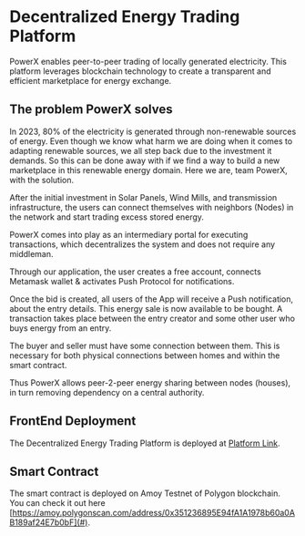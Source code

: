 # Decentralized Energy Trading Platform

PowerX enables peer-to-peer trading of locally generated electricity. This platform leverages blockchain technology to create a transparent and efficient marketplace for energy exchange.

## The problem PowerX solves
In 2023, 80% of the electricity is generated through non-renewable sources of energy. Even though we know what harm we are doing when it comes to adapting renewable sources, we all step back due to the investment it demands. So this can be done away with if we find a way to build a new marketplace in this renewable energy domain. Here we are, team PowerX, with the solution.

After the initial investment in Solar Panels, Wind Mills, and transmission infrastructure, the users can connect themselves with neighbors (Nodes) in the network and start trading excess stored energy.

PowerX comes into play as an intermediary portal for executing transactions, which decentralizes the system and does not require any middleman.

Through our application, the user creates a free account, connects Metamask wallet & activates Push Protocol for notifications.

Once the bid is created, all users of the App will receive a Push notification, about the entry details. This energy sale is now available to be bought. A transaction takes place between the entry creator and some other user who buys energy from an entry.

The buyer and seller must have some connection between them. This is necessary for both physical connections between homes and within the smart contract.

Thus PowerX allows peer-2-peer energy sharing between nodes (houses), in turn removing dependency on a central authority.

## FrontEnd Deployment

The Decentralized Energy Trading Platform is deployed at [Platform Link](#).

## Smart Contract

The smart contract is deployed on Amoy Testnet of Polygon blockchain. You can check it out here [https://amoy.polygonscan.com/address/0x351236895E94fA1A1978b60a0AB189af24E7b0bF](#).


